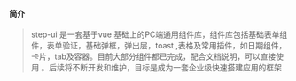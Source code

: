 #### 

#### 简介



> step-ui 是一套基于vue 基础上的PC端通用组件库，组件库包括基础表单组件，表单验证，基础弹框，弹出层，toast ,表格及常用插件，如日期组件，卡片，tab及容器。目前大部分组件都已完成，配合文档说明，可以直接使用 。后续将不断开发和维护，目标是成为一套企业级快速搭建应用的框架



